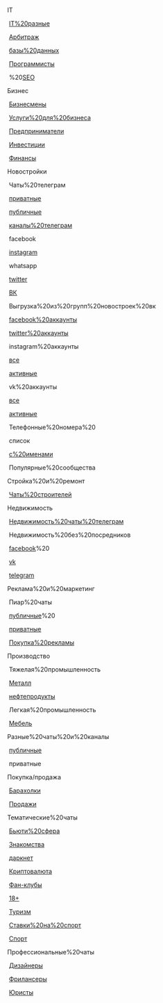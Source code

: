 IT

​	[IT%20разные](https://raw.githubusercontent.com/truejesusadmin/chatsbase/main/source/IT%20разные.txt)

​	[Арбитраж](https://raw.githubusercontent.com/truejesusadmin/chatsbase/main/source/арбитраж.txt)

​	[базы%20данных](https://raw.githubusercontent.com/truejesusadmin/chatsbase/main/source/базы%20данных.txt)

​	[Программисты](https://raw.githubusercontent.com/truejesusadmin/chatsbase/main/source/программисты.txt)

​	%20[SEO](https://raw.githubusercontent.com/truejesusadmin/chatsbase/main/source/SEO%20чаты.txt)



Бизнес

​	[Бизнесмены](https://raw.githubusercontent.com/truejesusadmin/chatsbase/main/source/Бизнесмены.txt)

​	[Услуги%20для%20бизнеса](https://raw.githubusercontent.com/truejesusadmin/chatsbase/main/source/услуги%20для%20бизнеса.txt)

​	[Предприниматели](https://raw.githubusercontent.com/truejesusadmin/chatsbase/main/source/предприниматели.txt)

​	[Инвестиции](https://raw.githubusercontent.com/truejesusadmin/chatsbase/main/source/Инвестиции.txt)

​	[Финансы](https://raw.githubusercontent.com/truejesusadmin/chatsbase/main/source/Финансы.txt)





Новостройки

​	Чаты%20телеграм

​		[приватные](https://raw.githubusercontent.com/truejesusadmin/chatsbase/main/source/новостройки%20приватные%20чаты%20телеграм.txt)

​		[публичные](https://raw.githubusercontent.com/truejesusadmin/chatsbase/main/source/новостройки%20публичные%20чаты%20телеграм.txt)

​	[каналы%20телеграм](https://raw.githubusercontent.com/truejesusadmin/chatsbase/main/source/новостройки%20каналы.txt)

​	facebook

​	[instagram](https://raw.githubusercontent.com/truejesusadmin/chatsbase/main/source/новостройки%20instagram.txt)

​	whatsapp

​	[twitter](https://raw.githubusercontent.com/truejesusadmin/chatsbase/main/source/новостройки%20твиттер.txt)

​	[ВК](https://raw.githubusercontent.com/truejesusadmin/chatsbase/main/source/новостройки%20вк.txt)	

​	Выгрузка%20из%20групп%20новостроек%20вк

​		[facebook%20аккаунты](https://raw.githubusercontent.com/truejesusadmin/chatsbase/main/source/выгрузка%20из%20новостроек%20клиенты%20facebook%20.txt)

​		[twitter%20аккаунты](https://raw.githubusercontent.com/truejesusadmin/chatsbase/main/source/выгрузка%20из%20новостроек%20клиенты%20twitter%20334.txt)

​		instagram%20аккаунты

​			[все](https://raw.githubusercontent.com/truejesusadmin/chatsbase/main/source/выгрузка%20из%20новостроек%20клиенты%20instagram%20все%2022к.txt)

​			[активные](https://raw.githubusercontent.com/truejesusadmin/chatsbase/main/source/выгрузка%20из%20новостроек%20клиенты%20instagram%20активные%202к%20.txt)

​		vk%20аккаунты

​			[все](https://raw.githubusercontent.com/truejesusadmin/chatsbase/main/source/выгрузка%20из%20новостроек%20клиенты%20vk%20полная%20475к.txt)

​			[активные](https://raw.githubusercontent.com/truejesusadmin/chatsbase/main/source/выгрузка%20из%20новостроек%20клиенты%20vk%20активные%2019к.txt)

​		Телефонные%20номера%20

​			список

​			[с%20именами](https://raw.githubusercontent.com/truejesusadmin/chatsbase/main/source/телефонные%20номера%20с%20именем%20(активные%20подписчики%20вк).txt)

​		Популярные%20сообщества





Стройка%20и%20ремонт

​	[Чаты%20строителей](https://raw.githubusercontent.com/truejesusadmin/chatsbase/main/source/строительство.txt)



Недвижимость

​	[Недвижимость%20чаты%20телеграм](https://raw.githubusercontent.com/truejesusadmin/chatsbase/main/source/недвижимость.txt)

​	Недвижимость%20без%20посредников

​		[facebook](https://raw.githubusercontent.com/truejesusadmin/chatsbase/main/source/недвижимость%20без%20посредников%20facebook.txt)%20

​		[vk](https://raw.githubusercontent.com/truejesusadmin/chatsbase/main/source/недвижимость%20без%20посредников%20вк.txt)

​		[telegram](https://raw.githubusercontent.com/truejesusadmin/chatsbase/main/source/недвижимость%20без%20посредников.txt)



Реклама%20и%20маркетинг

​	Пиар%20чаты	

​		[публичные](https://raw.githubusercontent.com/truejesusadmin/chatsbase/main/source/пиар%20чаты%20публичные.txt)%20

​		[приватные](https://raw.githubusercontent.com/truejesusadmin/chatsbase/main/source/пиар%20чаты%20приватные.txt)

​	[Покупка%20рекламы](https://raw.githubusercontent.com/truejesusadmin/chatsbase/main/source/покупка%20рекламы.txt)





Производство

​	Тяжелая%20промышленность

​		[Металл](https://raw.githubusercontent.com/truejesusadmin/chatsbase/main/source/металл.txt)

​		[нефтепродукты](https://raw.githubusercontent.com/truejesusadmin/chatsbase/main/source/Нефтепродукты.txt)

​	Легкая%20промышленность

​		[Мебель](https://raw.githubusercontent.com/truejesusadmin/chatsbase/main/source/мебель.txt)



Разные%20чаты%20и%20каналы

​	[публичные](https://raw.githubusercontent.com/truejesusadmin/chatsbase/main/source/разные%20ссылки.txt)

​	приватные









Покупка/продажа

​	[Барахолки](https://raw.githubusercontent.com/truejesusadmin/chatsbase/main/source/Барахолки.txt)

​	[Продажи](https://raw.githubusercontent.com/truejesusadmin/chatsbase/main/source/продажи.txt)







Тематические%20чаты

​	[Бьюти%20сфера](https://raw.githubusercontent.com/truejesusadmin/chatsbase/main/source/Бьюти%20чаты.txt)

​	[Знакомства](https://raw.githubusercontent.com/truejesusadmin/chatsbase/main/source/Знакомства.txt)

​	[даркнет](https://raw.githubusercontent.com/truejesusadmin/chatsbase/main/source/даркнет.txt)

​	[Криптовалюта](https://raw.githubusercontent.com/truejesusadmin/chatsbase/main/source/криптовалюта.txt)

​	[Фан-клубы](https://raw.githubusercontent.com/truejesusadmin/chatsbase/main/source/Фан-клубы.txt)

​	[18+](https://raw.githubusercontent.com/truejesusadmin/chatsbase/main/source/18%2B.txt)

​	[Туризм](https://raw.githubusercontent.com/truejesusadmin/chatsbase/main/source/Туризм.txt)

​	[Ставки%20на%20спорт](https://raw.githubusercontent.com/truejesusadmin/chatsbase/main/source/Ставки%20на%20спорт.txt)

​	[Спорт](https://raw.githubusercontent.com/truejesusadmin/chatsbase/main/source/спорт.txt)





Профессиональные%20чаты

​	[Дизайнеры](https://raw.githubusercontent.com/truejesusadmin/chatsbase/main/source/Дизайнеры.txt)

​	[Фрилансеры](https://raw.githubusercontent.com/truejesusadmin/chatsbase/main/source/Фрилансеры.txt)

​	[Юристы](https://raw.githubusercontent.com/truejesusadmin/chatsbase/main/source/Юристы.txt)







